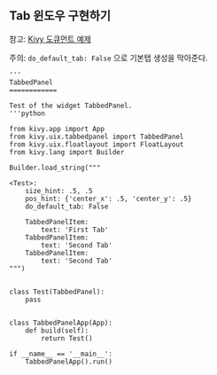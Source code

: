 ## Tab 윈도우 구현하기

참고: [Kivy 도큐먼트 예제](http://kivy.org/docs/api-kivy.uix.tabbedpanel.html)

주의: `do_default_tab: False` 으로 기본탭 생성을 막아준다.

```
'''
TabbedPanel
============

Test of the widget TabbedPanel.
'''python

from kivy.app import App
from kivy.uix.tabbedpanel import TabbedPanel
from kivy.uix.floatlayout import FloatLayout
from kivy.lang import Builder

Builder.load_string("""

<Test>:
    size_hint: .5, .5
    pos_hint: {'center_x': .5, 'center_y': .5}
    do_default_tab: False

    TabbedPanelItem:
        text: 'First Tab'
    TabbedPanelItem:
        text: 'Second Tab'
    TabbedPanelItem:
        text: 'Second Tab'
""")


class Test(TabbedPanel):
    pass


class TabbedPanelApp(App):
    def build(self):
        return Test()

if __name__ == '__main__':
    TabbedPanelApp().run()
```

